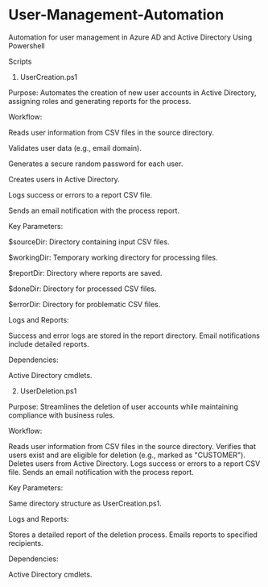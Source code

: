 # User-Management-Automation
Automation for user management in Azure AD and Active Directory Using Powershell

Scripts
1. UserCreation.ps1

Purpose:
Automates the creation of new user accounts in Active Directory, assigning roles and generating reports for the process.

Workflow:

Reads user information from CSV files in the source directory.

Validates user data (e.g., email domain).

Generates a secure random password for each user.

Creates users in Active Directory.

Logs success or errors to a report CSV file.

Sends an email notification with the process report.

Key Parameters:

$sourceDir: Directory containing input CSV files.

$workingDir: Temporary working directory for processing files.

$reportDir: Directory where reports are saved.

$doneDir: Directory for processed CSV files.

$errorDir: Directory for problematic CSV files.

Logs and Reports:

Success and error logs are stored in the report directory.
Email notifications include detailed reports.

Dependencies:

Active Directory cmdlets.

2. UserDeletion.ps1

Purpose:
Streamlines the deletion of user accounts while maintaining compliance with business rules.

Workflow:

Reads user information from CSV files in the source directory.
Verifies that users exist and are eligible for deletion (e.g., marked as "CUSTOMER").
Deletes users from Active Directory.
Logs success or errors to a report CSV file.
Sends an email notification with the process report.

Key Parameters:

Same directory structure as UserCreation.ps1.

Logs and Reports:

Stores a detailed report of the deletion process.
Emails reports to specified recipients.

Dependencies:

Active Directory cmdlets.
